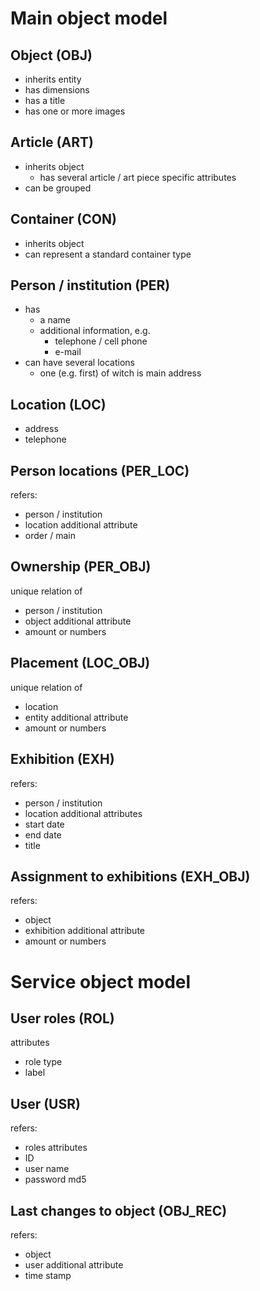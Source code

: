 # Main object model
## Object (OBJ)
- inherits entity
- has dimensions
- has a title
- has one or more images
## Article (ART)
- inherits object
	- has several article / art piece specific attributes
- can be grouped
## Container (CON)
- inherits object
- can represent a standard container type
## Person / institution (PER)
- has
	- a name
	- additional information, e.g.
		- telephone / cell phone
		- e-mail
- can have several locations
	- one (e.g. first) of witch is main address
## Location (LOC)
- address
- telephone
## Person locations (PER_LOC)
refers:
- person / institution
- location
additional attribute
- order / main

## Ownership (PER_OBJ)
unique relation of
- person / institution
- object
additional attribute
- amount or numbers
## Placement (LOC_OBJ)
unique relation of
- location
- entity
additional attribute
- amount or numbers
## Exhibition (EXH)
refers:
- person / institution
- location
additional attributes
- start date
- end date
- title
## Assignment to exhibitions (EXH_OBJ)
refers:
- object
- exhibition
additional attribute
- amount or numbers

# Service object model
## User roles (ROL)
attributes
- role type
- label
## User (USR)
refers:
- roles
attributes
- ID
- user name
- password md5

## Last changes to object (OBJ_REC)
refers:
- object
- user
additional attribute
- time stamp



